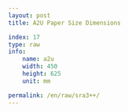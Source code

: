 ```yaml
---
layout: post
title: A2U Paper Size Dimensions

index: 17
type: raw
info:
    name: a2u
    width: 450
    height: 625
    unit: mm

permalink: /en/raw/sra3++/
---
```



